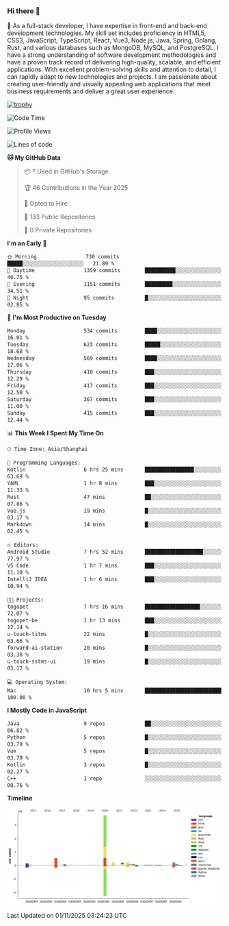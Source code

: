 ### Hi there 👋

🌱 As a full-stack developer, I have expertise in front-end and back-end development technologies. My skill set includes proficiency in HTML5, CSS3, JavaScript, TypeScript, React, Vue3, Node.js, Java, Spring, Golang, Rust, and various databases such as MongoDB, MySQL, and PostgreSQL. I have a strong understanding of software development methodologies and have a proven track record of delivering high-quality, scalable, and efficient applications. With excellent problem-solving skills and attention to detail, I can rapidly adapt to new technologies and projects. I am passionate about creating user-friendly and visually appealing web applications that meet business requirements and deliver a great user experience.

[![trophy](https://github-profile-trophy.vercel.app/?username=elton&rank=SECRET,SSS,SS,S,AAA,AA,A&theme=onedark&no-frame=true&margin-w=10)](https://github.com/ryo-ma/github-profile-trophy)

<!--START_SECTION:waka-->
![Code Time](http://img.shields.io/badge/Code%20Time-2%2C025%20hrs%2043%20mins-blue)

![Profile Views](http://img.shields.io/badge/Profile%20Views-1-blue)

![Lines of code](https://img.shields.io/badge/From%20Hello%20World%20I%27ve%20Written-5.9%20million%20lines%20of%20code-blue)

**🐱 My GitHub Data** 

> 📦 ? Used in GitHub's Storage 
 > 
> 🏆 46 Contributions in the Year 2025
 > 
> 💼 Opted to Hire
 > 
> 📜 133 Public Repositories 
 > 
> 🔑 0 Private Repositories 
 > 
**I'm an Early 🐤** 

```text
🌞 Morning                730 commits         █████░░░░░░░░░░░░░░░░░░░░   21.89 % 
🌆 Daytime                1359 commits        ██████████░░░░░░░░░░░░░░░   40.75 % 
🌃 Evening                1151 commits        █████████░░░░░░░░░░░░░░░░   34.51 % 
🌙 Night                  95 commits          █░░░░░░░░░░░░░░░░░░░░░░░░   02.85 % 
```
📅 **I'm Most Productive on Tuesday** 

```text
Monday                   534 commits         ████░░░░░░░░░░░░░░░░░░░░░   16.01 % 
Tuesday                  623 commits         █████░░░░░░░░░░░░░░░░░░░░   18.68 % 
Wednesday                569 commits         ████░░░░░░░░░░░░░░░░░░░░░   17.06 % 
Thursday                 410 commits         ███░░░░░░░░░░░░░░░░░░░░░░   12.29 % 
Friday                   417 commits         ███░░░░░░░░░░░░░░░░░░░░░░   12.50 % 
Saturday                 367 commits         ███░░░░░░░░░░░░░░░░░░░░░░   11.00 % 
Sunday                   415 commits         ███░░░░░░░░░░░░░░░░░░░░░░   12.44 % 
```


📊 **This Week I Spent My Time On** 

```text
🕑︎ Time Zone: Asia/Shanghai

💬 Programming Languages: 
Kotlin                   6 hrs 25 mins       ████████████████░░░░░░░░░   63.69 % 
YAML                     1 hr 8 mins         ███░░░░░░░░░░░░░░░░░░░░░░   11.33 % 
Rust                     47 mins             ██░░░░░░░░░░░░░░░░░░░░░░░   07.86 % 
Vue.js                   19 mins             █░░░░░░░░░░░░░░░░░░░░░░░░   03.17 % 
Markdown                 14 mins             █░░░░░░░░░░░░░░░░░░░░░░░░   02.45 % 

🔥 Editors: 
Android Studio           7 hrs 52 mins       ███████████████████░░░░░░   77.97 % 
VS Code                  1 hr 7 mins         ███░░░░░░░░░░░░░░░░░░░░░░   11.10 % 
IntelliJ IDEA            1 hr 6 mins         ███░░░░░░░░░░░░░░░░░░░░░░   10.94 % 

🐱‍💻 Projects: 
togopet                  7 hrs 16 mins       ██████████████████░░░░░░░   72.07 % 
togopet-be               1 hr 13 mins        ███░░░░░░░░░░░░░░░░░░░░░░   12.14 % 
u-touch-titms            22 mins             █░░░░░░░░░░░░░░░░░░░░░░░░   03.66 % 
forward-ai-station       20 mins             █░░░░░░░░░░░░░░░░░░░░░░░░   03.38 % 
u-touch-sstms-ui         19 mins             █░░░░░░░░░░░░░░░░░░░░░░░░   03.17 % 

💻 Operating System: 
Mac                      10 hrs 5 mins       █████████████████████████   100.00 % 
```

**I Mostly Code in JavaScript** 

```text
Java                     9 repos             ██░░░░░░░░░░░░░░░░░░░░░░░   06.82 % 
Python                   5 repos             █░░░░░░░░░░░░░░░░░░░░░░░░   03.79 % 
Vue                      5 repos             █░░░░░░░░░░░░░░░░░░░░░░░░   03.79 % 
Kotlin                   3 repos             █░░░░░░░░░░░░░░░░░░░░░░░░   02.27 % 
C++                      1 repo              ░░░░░░░░░░░░░░░░░░░░░░░░░   00.76 % 
```



**Timeline**

![Lines of Code chart](https://raw.githubusercontent.com/elton/elton/main/assets/bar_graph.png)


 Last Updated on 01/11/2025 03:24:23 UTC
<!--END_SECTION:waka-->

<!--
**elton/elton** is a ✨ _special_ ✨ repository because its `README.md` (this file) appears on your GitHub profile.

Here are some ideas to get you started:

- 🔭 I’m currently working on ...
- 🌱 I’m currently learning ...
- 👯 I’m looking to collaborate on ...
- 🤔 I’m looking for help with ...
- 💬 Ask me about ...
- 📫 How to reach me: ...
- 😄 Pronouns: ...
- ⚡ Fun fact: ...
-->

